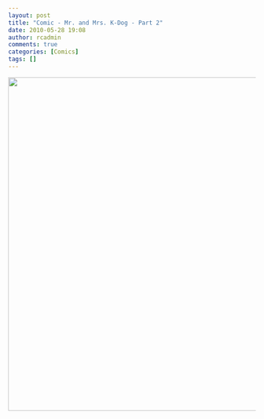 ```yaml
---
layout: post
title: "Comic - Mr. and Mrs. K-Dog - Part 2"
date: 2010-05-28 19:08
author: rcadmin
comments: true
categories: [Comics]
tags: []
---
```

<a href="http://bitsmack.com/wp/2010/05/28/comic-mr-and-mrs-k-dog-part-2/"><img src="http://dl.bitsmack.com/uploads/2010/05/20100528.jpg" alt="" title="you get 10 when you do it on hard difficulty" width="680" height="680" class="alignnone size-full wp-image-1922" /></a>
